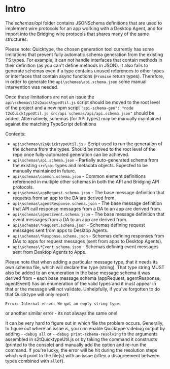 # Intro

The _schemas/api_ folder contains JSONSchema definitions that are used to implement wire protocols for an app working with a Desktop Agent, and for import into the Bridging wire protocols that shares many of the same structures.

Please note: Quicktype, the chosen generation tool currently has some limitations that prevent fully automatic schema generation from the existing TS types. For example, it can not handle interfaces that contain methods in their definition (as you can't define methods in JSON). It also fails to generate schemas even if a type contains unused references to other types or interfaces that contain async functions (`Promise` return types). Therefore, in order to generate the `api\schemas\api.schema.json` some manual intervention was needed.

Once these limitations are not an issue the `api\schemas\t2sQuicktypeUtil.js` script should be moved to the root level of the project and a new npm script `"api-schema-gen": "node t2sQuicktypeUtil.js src/api schemas/api/api.schema.json"` should be added. Alternatively, schemas (for API types) may be manually maintained against the matching TypeScript definitions

Contents:

- `api\schemas\t2sQuicktypeUtil.js` - Script used to run the generation of the schema from the types. Should be moved to the root level of the repo once fully-automated generation can be achieved.
- `api\schemas\api.schema.json` - Partially auto-generated schema from the existing `src\api` types and metadata objects. Expected to be manually maintained in future.
- `api\schemas\common.schema.json` - Common element definitions referenced in multiple other schemas in both the API and Bridging API protocols.
- `api\schemas\appRequest.schema.json` - The base message definition that requests from an app to the DA are derived from.
- `api\schemas\agentResponse.schema.json` - The base message definition that API call response messages from a DA to an app are derived from.
- `api\schemas\agentEvent.schema.json` - The base message definition that event messages from a DA to an app are derived from.
- `api\schemas\*Request.schema.json` - Schemas defining request messages sent from apps to Desktop Agents.
- `api\schemas\*Response.schema.json` - Schemas defining responses from DAs to apps for request messages (sent from apps to Desktop Agents).
- `api\schemas\*Event.schema.json` - Schemas defining event messages sent from Desktop Agents to Apps.

Please note that when adding a particular message type, that it needs its own schema file, which will declare the type (string). That type string MUST also be added to an enumeration in the base message schema it was derived from - each base message schema (appRequest, agentResponse, agentEvent) has an enumeration of the valid types and it must appear in that or the message will not validate. Unhelpfully, if you've forgotten to do that Quicktype will only report:

```
Error: Internal error: We got an empty string type.
```

or another similar error - its not always the same one!

It can be very hard to figure out in which file the problem occurs. Generally, to figure out where an issue is, you can enable Quicktype's debug output by adding `--debug all` or `--debug print-schema-resolving` to the arguments assembled in s2tQuicktypeUtil.js or by taking the command it constructs (printed to the console) and manually add the option and re-run the command. If you're lucky, the error will be hit during the resolution steps which will point to the file(s) with an issue (often a disagreement between types combined with `allOf`).

